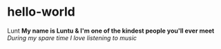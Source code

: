 # hello-world
Lunt
**My name is Luntu & I'm one of the kindest people you'll ever meet**
*During my spare time I love listening to music*
